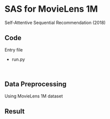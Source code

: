 # SAS for MovieLens 1M
Self-Attentive Sequential Recommendation (2018) <br/>


## Code
Entry file
- run.py

<br/>

## Data Preprocessing
Using MovieLens 1M dataset <br/>

## Result
